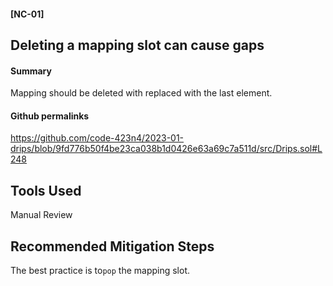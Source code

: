 #### [NC-01] 
## Deleting a mapping slot can cause gaps
#### Summary
Mapping should be deleted with replaced with the last element.
#### Github permalinks
https://github.com/code-423n4/2023-01-drips/blob/9fd776b50f4be23ca038b1d0426e63a69c7a511d/src/Drips.sol#L248 

## Tools Used

Manual Review

## Recommended Mitigation Steps

The best practice is to`pop` the mapping slot.